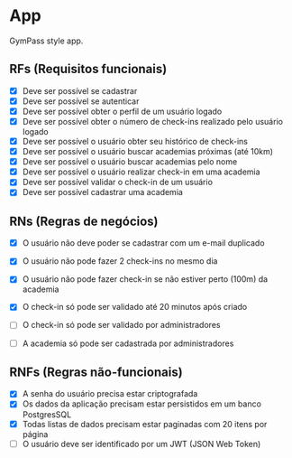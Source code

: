 # App

GymPass style app.

## RFs (Requisitos funcionais)

 - [x] Deve ser possível se cadastrar 
 - [x] Deve ser possível se autenticar
 - [x] Deve ser possível obter o perfil de um usuário logado
 - [x] Deve ser possível obter o número de check-ins realizado pelo usuário logado
 - [x] Deve ser possível o usuário obter seu histórico de check-ins
 - [x] Deve ser possível o usuário buscar academias próximas (até 10km)
 - [x] Deve ser possível o usuário buscar academias pelo nome 
 - [x] Deve ser possível o usuário realizar check-in em uma academia
 - [x] Deve ser possível validar o check-in de um usuário
 - [x] Deve ser possível cadastrar uma academia

## RNs (Regras de negócios)

 - [x] O usuário não deve poder se cadastrar com um e-mail duplicado
 - [x] O usuário não pode fazer 2 check-ins no mesmo dia
 - [x] O usuário não pode fazer check-in se não estiver perto (100m) da academia
 - [x] O check-in só pode ser validado até 20 minutos após criado
 - [ ] O check-in só pode ser validado por administradores
 - [ ] A academia só pode ser cadastrada por administradores
  

## RNFs (Regras não-funcionais)

 - [x] A senha do usuário precisa estar criptografada
 - [x] Os dados da aplicação precisam estar persistidos em um banco PostgresSQL
 - [x] Todas listas de dados precisam estar paginadas com 20 itens por página
 - [ ] O usuário deve ser identificado por um JWT (JSON Web Token)
